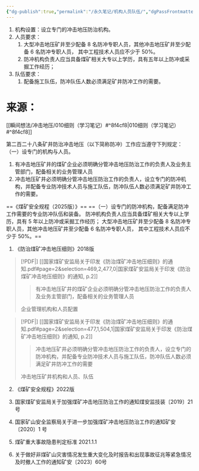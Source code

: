 ```yaml
---
{"dg-publish":true,"permalink":"/永久笔记/机构人员队伍/","dgPassFrontmatter":true}
---
```





1. 机构设置：设立专门的冲击地压防治机构。
2. 人员要求：
	1. 大型冲击地压矿井至少配备 8 名防冲专职人员，其他冲击地压矿井至少配备 6 名防冲专职人员， 其中工程技术人员应不少于 50%。
	2. 防冲机构负责人应当具备煤矿相关大专以上学历，具有五年以上防冲或采掘工作经历；
4. 队伍要求：
	1. 配备施⼯队伍，防冲队伍⼈数必须满⾜矿井防冲⼯作的需要。






# 来源：
[[瞬间想法/冲击地压/010细则（学习笔记）#^8f4cf8\|010细则（学习笔记）#^8f4cf8]]

第二百二十八条矿井防治冲击地压（以下简称防冲）工作应当遵守下列规定：
（一）设专门的机构与人员。
1. 有冲击地压矿井的煤矿企业必须明确分管冲击地压防治⼯作的负责⼈及业务主管部门，配备相关的业务管理⼈员
2. 冲击地压矿井必须明确分管冲击地压防治⼯作的负责⼈，设⽴专门的防冲机构，并配备专业防冲技术⼈员与施⼯队伍，防冲队伍⼈数必须满⾜矿井防冲⼯作的需要。

==《煤矿安全规程（2025版）》==
==（一）设专门的防冲机构，配备满足防冲工作需要的专业防冲队伍和装备。
防冲机构负责人应当具备煤矿相关大专以上学历，具有 5 年以上防冲或采掘工作经历；
大型冲击地压矿井至少配备 8 名防冲专职人员，其他冲击地压矿井至少配备 6 名防冲专职人员， 其中工程技术人员应不少于 50%。==

1. 《防治煤矿冲击地压细则》2018版
> [!PDF|] [[国家煤矿安监局关于印发《防治煤矿冲击地压细则》的通知.pdf#page=2&selection=469,2,477,0|国家煤矿安监局关于印发《防治煤矿冲击地压细则》的通知, p.2]]
> > 有冲击地压矿井的煤矿企业必须明确分管冲击地压防治⼯作的负责⼈及业务主管部门，配备相关的业务管理⼈员
> 
> 企业管理机构和人员配置

> [!PDF|] [[国家煤矿安监局关于印发《防治煤矿冲击地压细则》的通知.pdf#page=2&selection=477,1,504,1|国家煤矿安监局关于印发《防治煤矿冲击地压细则》的通知, p.2]]
> > 冲击地压矿井必须明确分管冲击地压防治⼯作的负责⼈，设⽴专门的防冲机构，并配备专业防冲技术⼈员与施⼯队伍，防冲队伍⼈数必须满⾜矿井防冲⼯作的需要
> 
> 冲击地压矿井机构和人员、队伍

2. 《煤矿安全规程》2022版



3. 国家煤矿安监局关于加强煤矿冲击地压防治工作的通知煤安监技装〔2019〕21 号



4. 国家矿山安全监察局关于进一步加强煤矿冲击地压防治工作的通知矿安〔2020〕1 号




5. 煤矿重大事故隐患判定标准 2021.1.1



6. 关于做好⾮煤矿⼭灾害情况发⽣重⼤变化及时报告和出现事故征兆等紧急情况及时撤⼈⼯作的通知矿安〔2023〕60号
